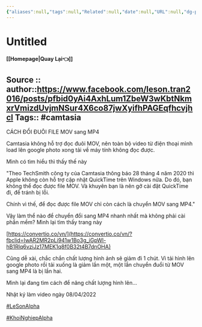 ```yaml
---
{"aliases":null,"tags":null,"Related":null,"date":null,"URL":null,"dg-publish":true,"image":null,"telegraph_page_url":"https://telegra.ph/CÁCH-ĐỔI-ĐUÔI-FILE-MOV-sang-MP4-03-19","telegraph_page_path":"CÁCH-ĐỔI-ĐUÔI-FILE-MOV-sang-MP4-03-19","permalink":"/IT/Camtasia/CÁCH ĐỔI ĐUÔI FILE MOV sang MP4/","dgPassFrontmatter":true,"noteIcon":"2","created":"2024-02-29T09:57:36.259+07:00","updated":"2024-03-19T16:31:37.023+07:00"}
---
```


# Untitled
**[[Homepage\|Quay Lại👈]]**

Source ::
author::https://www.facebook.com/leson.tran2016/posts/pfbid0yAi4AxhLum1ZbeW3wKbtNkmxrVmizdUvjmNSur4X6co87jwXyifhPAGEqfhcvjhcl
Tags:: #camtasia 
---

CÁCH ĐỔI ĐUÔI FILE MOV sang MP4

Camtasia không hỗ trợ đọc đuôi MOV, nên toàn bộ video từ điện thoại mình load lên google photo xong tải về máy tính không đọc được.

Mình có tìm hiểu thì thấy thế này

"Theo TechSmith công ty của Camtasia thông báo 28 tháng 4 năm 2020 thì Apple không còn hỗ trợ cập nhật QuickTime trên Windows nữa. Do đó, bạn không thể đọc được file MOV. Và khuyên bạn là nên gỡ cài đặt QuickTime đi, để tránh bị lỗi.

Chính vì thế, để đọc được file MOV chỉ còn cách là chuyển MOV sang MP4."

Vậy làm thể nào để chuyển đổi sang MP4 nhanh nhất mà không phải cài phần mềm? Mình lại tìm thấy trang này

[https://convertio.co/vn/](https://convertio.co/vn/?fbclid=IwAR2MR2pLi941w1Bo3g_iGpWl-hB1RIq6vziJz17MEK1q8f0B32t4B7dnOHA)

Cũng dễ xài, chắc chắn chất lượng hình ảnh sẽ giảm đi 1 chút. Vì tải hình lên google photo rồi tải xuống là giảm lần một, một lần chuyển đuổi từ MOV sang MP4 là bị lần hai.

Mình lại đang tìm cách để nâng chất lượng hình lên...

Nhật ký làm video ngày 08/04/2022

[#LeSonAlpha](https://www.facebook.com/hashtag/lesonalpha?__eep__=6&__cft__[0]=AZWMeWKgUIW3LnOwdokZKC1OzAQ6o-P9-5J6MoKx_uMLAbWe5ORzzjHD_cU7xDsNvOmVLA_bD_gUzAzp_WCqGi2-mULIBikyTXFHjP1VyeGqo13HI_m8iB2ht5bPvF_RxyGYUIajSO4_TdvUg2LLdKH6vdh2dhCqoHwjBwlIlqMD8JIuSBPz4LEceyV8tGmo6v4&__tn__=*NK-R)

[#KhoiNghiepAlpha](https://www.facebook.com/hashtag/khoinghiepalpha?__eep__=6&__cft__[0]=AZWMeWKgUIW3LnOwdokZKC1OzAQ6o-P9-5J6MoKx_uMLAbWe5ORzzjHD_cU7xDsNvOmVLA_bD_gUzAzp_WCqGi2-mULIBikyTXFHjP1VyeGqo13HI_m8iB2ht5bPvF_RxyGYUIajSO4_TdvUg2LLdKH6vdh2dhCqoHwjBwlIlqMD8JIuSBPz4LEceyV8tGmo6v4&__tn__=*NK-R)